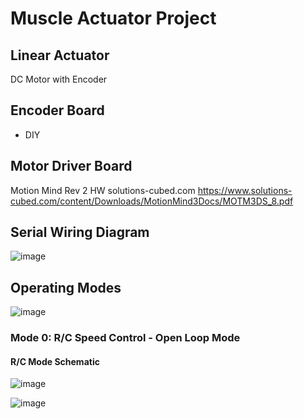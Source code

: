 # Muscle Actuator Project


## Linear Actuator

DC Motor with Encoder

## Encoder Board

- DIY

## Motor Driver Board

Motion Mind Rev 2 HW
solutions-cubed.com
https://www.solutions-cubed.com/content/Downloads/MotionMind3Docs/MOTM3DS_8.pdf

## Serial Wiring Diagram
![image](https://user-images.githubusercontent.com/97303986/195305750-501327d1-2edd-4a1a-8314-b4dd567ab5b1.png)


## Operating Modes

![image](https://user-images.githubusercontent.com/97303986/195305579-c54bb1e1-4571-4dcd-a7f7-7801fa4d92cc.png)


### Mode 0: R/C Speed Control - Open Loop Mode
#### R/C Mode Schematic
![image](https://user-images.githubusercontent.com/97303986/195305857-c37dedad-fea6-42ca-bd86-81e7e16a3a94.png)


![image](https://user-images.githubusercontent.com/97303986/195305449-a9dd38c6-aa27-466f-9cbe-4a12668b7ddb.png)

